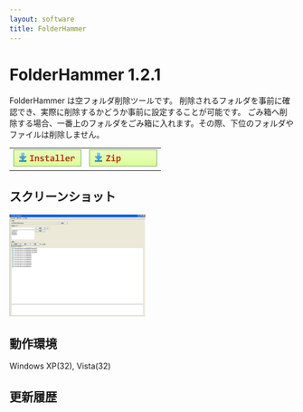 ```yaml
---
layout: software
title: FolderHammer
---
```


# FolderHammer 1.2.1
FolderHammer は空フォルダ削除ツールです。
削除されるフォルダを事前に確認でき、実際に削除するかどうか事前に設定することが可能です。
ごみ箱へ削除する場合、一番上のフォルダをごみ箱に入れます。その際、下位のフォルダやファイルは削除しません。

<table class="dl" cellpadding="0" cellspacing="0" border="0">
	<tr>
		<td>
			<a href="http://bit.ly/1V46neP" target="_blank" onclick="ga('send','pageview',{'page':'/downloads/FolderHammerSetup','Title':'FolderHammerSetup'});">
				<img src="/assets/img/download_exe.jpg" />
			</a>
		</td>
		<td>
			<a href="http://bit.ly/1WT5ZGe" target="_blank" onclick="ga('send','pageview',{'page':'/downloads/FolderHammer','Title':'FolderHammer'});">
				<img src="/assets/img/download_zip.jpg" />
			</a>
		</td>
	</tr>
</table>

## スクリーンショット
<div class="snap">
	<a class="fancybox" rel="group" href="/assets/img/FolderHammer_snap01.jpg">
		<img src="/assets/img/FolderHammer_snap01.jpg" width="240" height="180" alt="snap01" border="0" />
	</a>
	<br class="clear" />
</div>

## 動作環境
Windows XP(32), Vista(32)

## 更新履歴
